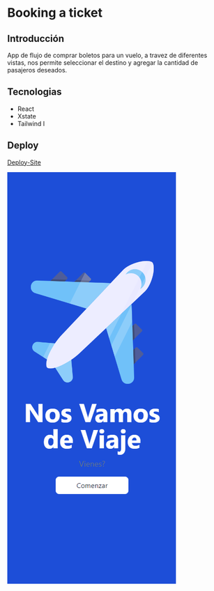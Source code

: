 # Booking a ticket

## Introducción
App de flujo de comprar boletos para un vuelo, a travez de diferentes vistas, nos permite seleccionar el destino y agregar la cantidad de pasajeros deseados.

## Tecnologias
 - React
 - Xstate
 - Tailwind
I
## Deploy
[Deploy-Site](https://guido2288.github.io/booking-a-ticket/)

![Print de la App](./public/images/Print.png)